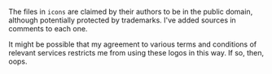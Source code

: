 The files in `icons` are claimed by their authors to be in the public domain,
although potentially protected by trademarks. I've added sources in comments to
each one.

It might be possible that my agreement to various terms and conditions of
relevant services restricts me from using these logos in this way. If so, then,
oops.
